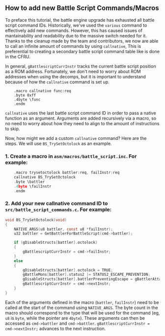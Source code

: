 ## How to add new Battle Script Commands/Macros

To preface this tutorial, the battle engine upgrade has exhausted all battle script command IDs. Historically, we've used the `various` command to effectively add new commands. However, this has caused issues of mantainability and readability due to the massive switch needed for it. Thanks to the cleanup made by the team and contributors, we now are able to call an infinite amount of commands by using `callnative`, This is preferential to creating a secondary battle script command table like is done in the CFRU.

In general, `gBattlescriptCurrInstr` tracks the current battle script position as a ROM address. Fortunately, we don't need to worry about ROM addresses when using the decomps, but it is important to understand because of how the `callnative` command is set up.

```
	.macro callnative func:req
	.byte 0xff
	.4byte \func
	.endm
```
`callnative` uses the last battle script command ID in order to pass a native function as an argument. Arguments are added recursively via a macro, so no need to worry about how they need to align to the amount of instructions to skip.

Now, how might we add a custom `callnative` command? Here are the steps. We will use `BS_TrySetOctolock` as an example.
### 1. Create a macro in `asm/macros/battle_script.inc`. For example:
```c
	.macro trysetoctolock battler:req, failInstr:req
	callnative BS_TrySetOctolock
	.byte \battler
	.4byte \failInstr
	.endm
```
### 2. Add your new callnative command ID to `src/battle_script_commands.c`. For example:
```c
void BS_TrySetOctolock(void)
{
    NATIVE_ARGS(u8 battler, const u8 *failInstr);
    u32 battler = GetBattlerForBattleScript(cmd->battler);

    if (gDisableStructs[battler].octolock)
    {
        gBattlescriptCurrInstr = cmd->failInstr;
    }
    else
    {
        gDisableStructs[battler].octolock = TRUE;
        gBattleMons[battler].status2 |= STATUS2_ESCAPE_PREVENTION;
        gDisableStructs[battler].battlerPreventingEscape = gBattlerAttacker;
        gBattlescriptCurrInstr = cmd->nextInstr;
    }
}
```
Each of the arguments defined in the macro (`battler`, `failInstr`) need to be called at the start of the command using `NATIVE_ARGS`.
The byte count in the macro should correspond to the type that will be used for the command (eg, `u8` is `byte`, while the pointer are `4byte`).
These arguments can then be accessed as `cmd->battler` and `cmd->battler`.
`gBattlescriptCurrInstr = cmd->nextInstr;` advances to the next instruction.
